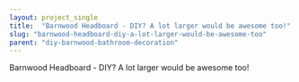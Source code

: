 ```yaml
---
layout: project_single
title:  "Barnwood Headboard - DIY? A lot larger would be awesome too!"
slug: "barnwood-headboard-diy-a-lot-larger-would-be-awesome-too"
parent: "diy-barnwood-bathroom-decoration"
---
```

Barnwood Headboard - DIY? A lot larger would be awesome too!